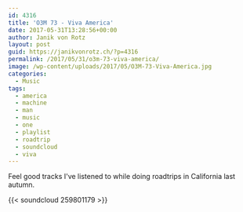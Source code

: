 ```yaml
---
id: 4316
title: 'O3M 73 - Viva America'
date: 2017-05-31T13:28:56+00:00
author: Janik von Rotz
layout: post
guid: https://janikvonrotz.ch/?p=4316
permalink: /2017/05/31/o3m-73-viva-america/
image: /wp-content/uploads/2017/05/O3M-73-Viva-America.jpg
categories:
  - Music
tags:
  - america
  - machine
  - man
  - music
  - one
  - playlist
  - roadtrip
  - soundcloud
  - viva
---
```

Feel good tracks I've listened to while doing roadtrips in California last autumn. 

{{< soundcloud 259801179 >}}